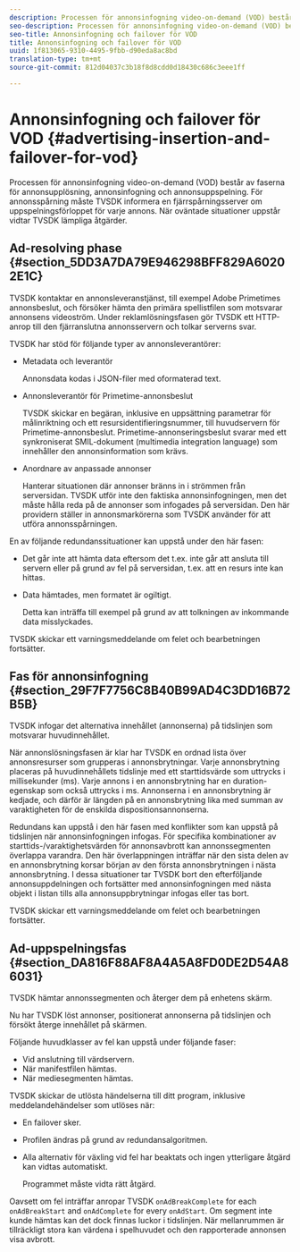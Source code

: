 ```yaml
---
description: Processen för annonsinfogning video-on-demand (VOD) består av faserna för annonsupplösning, annonsinfogning och annonsuppspelning. För annonsspårning måste TVSDK informera en fjärrspårningsserver om uppspelningsförloppet för varje annons. När oväntade situationer uppstår vidtar TVSDK lämpliga åtgärder.
seo-description: Processen för annonsinfogning video-on-demand (VOD) består av faserna för annonsupplösning, annonsinfogning och annonsuppspelning. För annonsspårning måste TVSDK informera en fjärrspårningsserver om uppspelningsförloppet för varje annons. När oväntade situationer uppstår vidtar TVSDK lämpliga åtgärder.
seo-title: Annonsinfogning och failover för VOD
title: Annonsinfogning och failover för VOD
uuid: 1f813065-9310-4495-9fbb-d90eda8ac8bd
translation-type: tm+mt
source-git-commit: 812d04037c3b18f8d8cdd0d18430c686c3eee1ff

---
```



# Annonsinfogning och failover för VOD {#advertising-insertion-and-failover-for-vod}

Processen för annonsinfogning video-on-demand (VOD) består av faserna för annonsupplösning, annonsinfogning och annonsuppspelning. För annonsspårning måste TVSDK informera en fjärrspårningsserver om uppspelningsförloppet för varje annons. När oväntade situationer uppstår vidtar TVSDK lämpliga åtgärder.

## Ad-resolving phase {#section_5DD3A7DA79E946298BFF829A60202E1C}

TVSDK kontaktar en annonsleveranstjänst, till exempel Adobe Primetimes annonsbeslut, och försöker hämta den primära spellistfilen som motsvarar annonsens videoström. Under reklamlösningsfasen gör TVSDK ett HTTP-anrop till den fjärranslutna annonsservern och tolkar serverns svar.

TVSDK har stöd för följande typer av annonsleverantörer:

* Metadata och leverantör

   Annonsdata kodas i JSON-filer med oformaterad text.
* Annonsleverantör för Primetime-annonsbeslut

   TVSDK skickar en begäran, inklusive en uppsättning parametrar för målinriktning och ett resursidentifieringsnummer, till huvudservern för Primetime-annonsbeslut. Primetime-annonseringsbeslut svarar med ett synkroniserat SMIL-dokument (multimedia integration language) som innehåller den annonsinformation som krävs.
* Anordnare av anpassade annonser

   Hanterar situationen där annonser bränns in i strömmen från serversidan. TVSDK utför inte den faktiska annonsinfogningen, men det måste hålla reda på de annonser som infogades på serversidan. Den här providern ställer in annonsmarkörerna som TVSDK använder för att utföra annonsspårningen.

En av följande redundanssituationer kan uppstå under den här fasen:

* Det går inte att hämta data eftersom det t.ex. inte går att ansluta till servern eller på grund av fel på serversidan, t.ex. att en resurs inte kan hittas.
* Data hämtades, men formatet är ogiltigt.

   Detta kan inträffa till exempel på grund av att tolkningen av inkommande data misslyckades.

TVSDK skickar ett varningsmeddelande om felet och bearbetningen fortsätter.

## Fas för annonsinfogning {#section_29F7F7756C8B40B99AD4C3DD16B72B5B}

TVSDK infogar det alternativa innehållet (annonserna) på tidslinjen som motsvarar huvudinnehållet.

När annonslösningsfasen är klar har TVSDK en ordnad lista över annonsresurser som grupperas i annonsbrytningar. Varje annonsbrytning placeras på huvudinnehållets tidslinje med ett starttidsvärde som uttrycks i millisekunder (ms). Varje annons i en annonsbrytning har en duration-egenskap som också uttrycks i ms. Annonserna i en annonsbrytning är kedjade, och därför är längden på en annonsbrytning lika med summan av varaktigheten för de enskilda dispositionsannonserna.

Redundans kan uppstå i den här fasen med konflikter som kan uppstå på tidslinjen när annonsinfogningen infogas. För specifika kombinationer av starttids-/varaktighetsvärden för annonsavbrott kan annonssegmenten överlappa varandra. Den här överlappningen inträffar när den sista delen av en annonsbrytning korsar början av den första annonsbrytningen i nästa annonsbrytning. I dessa situationer tar TVSDK bort den efterföljande annonsuppdelningen och fortsätter med annonsinfogningen med nästa objekt i listan tills alla annonsuppbrytningar infogas eller tas bort.

TVSDK skickar ett varningsmeddelande om felet och bearbetningen fortsätter.

## Ad-uppspelningsfas {#section_DA816F88AF8A4A5A8FD0DE2D54A86031}

TVSDK hämtar annonssegmenten och återger dem på enhetens skärm.

Nu har TVSDK löst annonser, positionerat annonserna på tidslinjen och försökt återge innehållet på skärmen.

Följande huvudklasser av fel kan uppstå under följande faser:

* Vid anslutning till värdservern.
* När manifestfilen hämtas.
* När mediesegmenten hämtas.

TVSDK skickar de utlösta händelserna till ditt program, inklusive meddelandehändelser som utlöses när:

* En failover sker.
* Profilen ändras på grund av redundansalgoritmen.
* Alla alternativ för växling vid fel har beaktats och ingen ytterligare åtgärd kan vidtas automatiskt.

   Programmet måste vidta rätt åtgärd.

Oavsett om fel inträffar anropar TVSDK `onAdBreakComplete` for each `onAdBreakStart` and `onAdComplete` for every `onAdStart`. Om segment inte kunde hämtas kan det dock finnas luckor i tidslinjen. När mellanrummen är tillräckligt stora kan värdena i spelhuvudet och den rapporterade annonsen visa avbrott.
